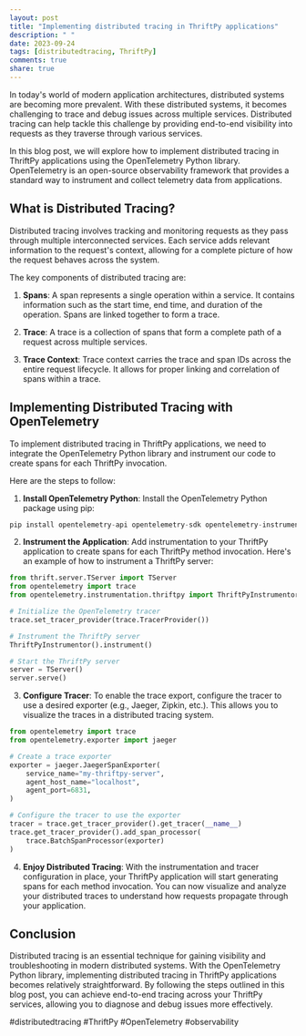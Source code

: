 ```yaml
---
layout: post
title: "Implementing distributed tracing in ThriftPy applications"
description: " "
date: 2023-09-24
tags: [distributedtracing, ThriftPy]
comments: true
share: true
---
```


In today's world of modern application architectures, distributed systems are becoming more prevalent. With these distributed systems, it becomes challenging to trace and debug issues across multiple services. Distributed tracing can help tackle this challenge by providing end-to-end visibility into requests as they traverse through various services.

In this blog post, we will explore how to implement distributed tracing in ThriftPy applications using the OpenTelemetry Python library. OpenTelemetry is an open-source observability framework that provides a standard way to instrument and collect telemetry data from applications.

## What is Distributed Tracing?

Distributed tracing involves tracking and monitoring requests as they pass through multiple interconnected services. Each service adds relevant information to the request's context, allowing for a complete picture of how the request behaves across the system.

The key components of distributed tracing are:

1. **Spans**: A span represents a single operation within a service. It contains information such as the start time, end time, and duration of the operation. Spans are linked together to form a trace.

2. **Trace**: A trace is a collection of spans that form a complete path of a request across multiple services.

3. **Trace Context**: Trace context carries the trace and span IDs across the entire request lifecycle. It allows for proper linking and correlation of spans within a trace.

## Implementing Distributed Tracing with OpenTelemetry

To implement distributed tracing in ThriftPy applications, we need to integrate the OpenTelemetry Python library and instrument our code to create spans for each ThriftPy invocation.

Here are the steps to follow:

1. **Install OpenTelemetry Python**: Install the OpenTelemetry Python package using pip:

```python
pip install opentelemetry-api opentelemetry-sdk opentelemetry-instrumentation-thriftpy
```

2. **Instrument the Application**: Add instrumentation to your ThriftPy application to create spans for each ThriftPy method invocation. Here's an example of how to instrument a ThriftPy server:

```python
from thrift.server.TServer import TServer
from opentelemetry import trace
from opentelemetry.instrumentation.thriftpy import ThriftPyInstrumentor

# Initialize the OpenTelemetry tracer
trace.set_tracer_provider(trace.TracerProvider())

# Instrument the ThriftPy server
ThriftPyInstrumentor().instrument()

# Start the ThriftPy server
server = TServer()
server.serve()
```

3. **Configure Tracer**: To enable the trace export, configure the tracer to use a desired exporter (e.g., Jaeger, Zipkin, etc.). This allows you to visualize the traces in a distributed tracing system.

```python
from opentelemetry import trace
from opentelemetry.exporter import jaeger

# Create a trace exporter
exporter = jaeger.JaegerSpanExporter(
    service_name="my-thriftpy-server",
    agent_host_name="localhost",
    agent_port=6831,
)

# Configure the tracer to use the exporter
tracer = trace.get_tracer_provider().get_tracer(__name__)
trace.get_tracer_provider().add_span_processor(
    trace.BatchSpanProcessor(exporter)
)
```

4. **Enjoy Distributed Tracing**: With the instrumentation and tracer configuration in place, your ThriftPy application will start generating spans for each method invocation. You can now visualize and analyze your distributed traces to understand how requests propagate through your application.

## Conclusion

Distributed tracing is an essential technique for gaining visibility and troubleshooting in modern distributed systems. With the OpenTelemetry Python library, implementing distributed tracing in ThriftPy applications becomes relatively straightforward. By following the steps outlined in this blog post, you can achieve end-to-end tracing across your ThriftPy services, allowing you to diagnose and debug issues more effectively.

#distributedtracing #ThriftPy #OpenTelemetry #observability